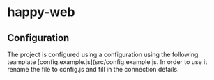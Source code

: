 # happy-web

## Configuration ##
The project is configured using a configuration using the following teamplate [config.example.js](src/config.example.js. In order to use it rename the file to config.js and fill in the connection details.
